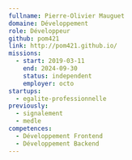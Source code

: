 ```yaml
---
fullname: Pierre-Olivier Mauguet
domaine: Développement
role: Développeur
github: pom421
link: http://pom421.github.io/
missions:
  - start: 2019-03-11
    end: 2024-09-30
    status: independent
    employer: octo
startups:
  - egalite-professionnelle
previously:
  - signalement
  - medle
competences:
  - Développement Frontend
  - Développement Backend
---
```

